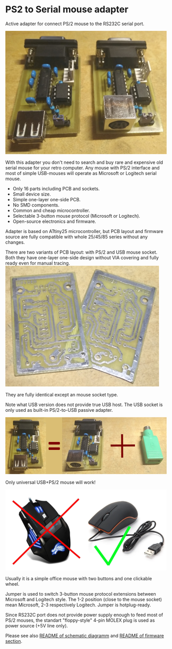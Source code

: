 # PS2 to Serial mouse adapter
Active adapter for connect PS/2 mouse to the RS232C serial port.

![Adapters photo](https://github.com/Quwy/PS2-Serial-Mouse/blob/main/InfoPage/devs.jpg?raw=true)

With this adapter you don't need to search and buy rare and expensive old serial mouse for your retro computer. Any mouse with PS/2 interface and most of simple USB-mouses will operate as Microsoft or Logitech serial mouse.

* Only 16 parts including PCB and sockets.
* Small device size.
* Simple one-layer one-side PCB.
* No SMD components.
* Common and cheap microcontroller.
* Selectable 3-button mouse protocol (Microsoft or Logitech).
* Open-source electronics and firmware.

Adapter is based on ATtiny25 microcontroller, but PCB layout and firmware source are fully compatible with whole 25/45/85 series without any changes.

There are two variants of PCB layout: with PS/2 and USB mouse socket. Both they have one-layer one-side design without VIA covering and fully ready even for manual tracing.
![PCBs](https://github.com/Quwy/PS2-Serial-Mouse/blob/main/InfoPage/PCBs.jpg?raw=true)

They are fully identical except an mouse socket type.

Note what USB version does not provide true USB host. The USB socket is only used as built-in PS/2-to-USB passive adapter.

![USB Adapter](https://github.com/Quwy/PS2-Serial-Mouse/blob/main/InfoPage/dev_usb_ps2_adapter.jpg?raw=true)

Only universal USB+PS/2 mouse will work!

![Gaming VS Simple](https://github.com/Quwy/PS2-Serial-Mouse/blob/main/InfoPage/gaming_simple.webp?raw=true)

Usually it is a simple office mouse with two buttons and one clickable wheel.

Jumper is used to switch 3-button mouse protocol extensions between Microsoft and Logitech style. The 1-2 position (close to the mouse socket) mean Microsoft, 2-3 respectively Logitech. Jumper is hotplug-ready.

Since RS232C port does not provide power supply enough to feed most of PS/2 mouses, the standart "floppy-style" 4-pin MOLEX plug is used as power source (+5V line only).

Please see also [README of schematic diagramm](https://github.com/Quwy/PS2-Serial-Mouse/blob/main/Electronix/README.md) and [README of firmware section](https://github.com/Quwy/PS2-Serial-Mouse/blob/main/Firmware/README.md).
